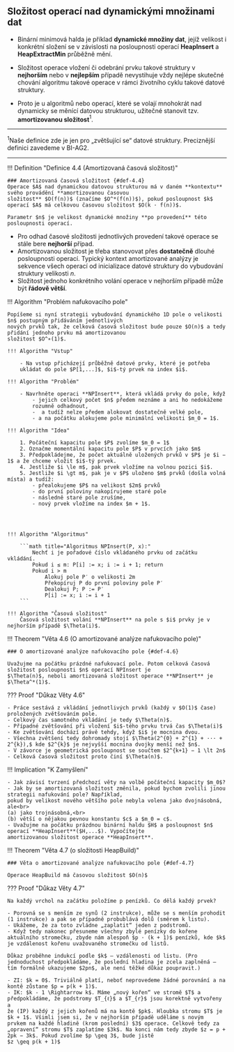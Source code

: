 ## Složitost operací nad dynamickými množinami dat

- Binární minimová halda je příklad **dynamické množiny dat**, jejíž velikost i konkrétní složení se v závislosti na
  posloupnosti operací **HeapInsert** a **HeapExtractMin** průběžně mění.

- Složitost operace vložení či odebrání prvku takové struktury v **nejhorším** nebo v **nejlepším** případě nevystihuje
  vždy nejlépe skutečné chování algoritmu takové operace v rámci životního cyklu takové datové struktury.

- Proto je u algoritmů nebo operací, které se volají mnohokrát nad dynamicky se měnící datovou strukturou, užitečné
  stanovit tzv. **amortizovanou složitost**$^1$.

---

$^1$Naše definice zde je jen pro „zvětšující se“ datové struktury. Preciznější definici zavedeme v BI-AG2.

---

<a id="def-4.4"></a>
!!! Definition "Definice 4.4 (Amortizovaná časová složitost)"

    ### Amortizovaná časová složitost {#def-4.4}
    Operace $A$ nad dynamickou datovou strukturou má v daném **kontextu** svého provádění **amortizovanou časovou
    složitost** $O(f(n))$ (značíme $O^*(f(n))$), pokud posloupnost $k$ operací $A$ má celkovou časovou složitost $O(k · f(n))$.

    Parametr $n$ je velikost dynamické množiny **po provedení** této posloupnosti operací.

- Pro odhad časové složitosti jednotlivých provedení takové operace se stále bere **nejhorší** případ.
- Amortizovanou složitost je třeba stanovovat přes **dostatečně** dlouhé posloupnosti operací. Typický kontext
  amortizované analýzy je sekvence všech operací od inicializace datové struktury do vybudování struktury velikosti $n$.
- Složitost jednoho konkrétního volání operace v nejhorším případě může být **řádově větší**.

!!! Algorithm "Problém nafukovacího pole"

    Popíšeme si nyní strategii vybudování dynamického 1D pole o velikosti $n$ postupným přidáváním jednotlivých
    nových prvků tak, že celková časová složitost bude pouze $O(n)$ a tedy přidání jednoho prvku má amortizovanou
    složitost $O^∗(1)$.

    !!! Algorithm "Vstup"

        - Na vstup přicházejí průběžně datové prvky, které je potřeba
        ukládat do pole $P[1,...]$, $i$-tý prvek na index $i$.
    
    !!! Algorithm "Problém"

        - Navrhněte operaci **NPInsert**, která vkládá prvky do pole, když
            - jejich celkový počet $n$ předem neznáme a ani ho nedokážeme
            rozumně odhadnout,
            -  a tudíž nelze předem alokovat dostatečně velké pole,
            - a na počátku alokujeme pole minimální velikosti $m_0 = 1$.

    !!! Algorithm "Idea"

        1. Počáteční kapacitu pole $P$ zvolíme $m_0 = 1$
        2. Označme momentální kapacitu pole $P$ v prvcích jako $m$
        3. Předpokládejme, že počet aktuálně uložených prvků v $P$ je $i − 1$ a že chceme vložit $i$-tý prvek.
        4. Jestliže $i \le m$, pak prvek vložíme na volnou pozici $i$.
        5. Jestliže $i \gt m$, pak je v $P$ uloženo $m$ prvků (došla volná místa) a tudíž:
            - přealokujeme $P$ na velikost $2m$ prvků
            - do první poloviny nakopírujeme staré pole
            - následně staré pole zrušíme,
            - nový prvek vložíme na index $m + 1$.




    !!! Algorithm "Algoritmus"

        ```math title="Algoritmus NPInsert(P, x):"
            Nechť i je pořadové číslo vkládaného prvku od začátku vkládání.
            Pokud i ≤ m: P[i] := x; i := i + 1; return
            Pokud i > m
                Alokuj pole P′ o velikosti 2m
                Překopíruj P do první poloviny pole P′
                Dealokuj P; P := P′
                P[i] := x; i := i + 1
        ```

    !!! Algorithm "Časová složitost"
        Časová složitost volání **NPInsert** na pole s $i$ prvky je v nejhorším případě $\Theta(i)$.

<a id="def-4.6"></a>
!!! Theorem "Věta 4.6 (O amortizované analýze nafukovacího pole)"

    ### O amortizované analýze nafukovacího pole {#def-4.6}

    Uvažujme na počátku prázdné nafukovací pole. Potom celková časová složitost posloupnosti $n$ operací NPInsert je
    $\Theta(n)$, neboli amortizovaná složitost operace **NPInsert** je $\Theta^*(1)$.

??? Proof "Důkaz Věty 4.6"

    - Práce sestává z vkládání jednotlivých prvků (každý v $O(1)$ čase) proložených zvětšováním pole.
    - Celkový čas samotného vkládání je tedy $\Theta(n)$.
    - Případné zvětšování při vložení $i$-tého prvku trvá čas $\Theta(i)$
    - Ke zvětšování dochází právě tehdy, když $i$ je mocnina dvou.
    - Všechna zvětšení tedy dohromady stojí $\Theta(2^{0} + 2^{1} + ··· + 2^{k}),$ kde $2^{k}$ je nejvyšší mocnina dvojky menší než $n$.
    - V závorce je geometrická posloupnost se součtem $2^{k+1} − 1 \lt 2n$
    - Celková časová složitost proto činí $\Theta(n)$.

!!! Implication "K Zamyšlení"

    - Jak závisí tvrzení předchozí věty na volbě počáteční kapacity $m_0$?
    - Jak by se amortizovaná složitost změnila, pokud bychom zvolili jinou strategii nafukování pole? Například,
    pokud by velikost nového většího pole nebyla volena jako dvojnásobná, ale<br>
    (a) jako trojnásobná,<br>
    (b) větší o nějakou pevnou konstantu $c$ a $m_0 = c$.
    - Uvažujme na počátku prázdnou binární haldu $H$ a posloupnost $n$ operací **HeapInsert**($H,...$). Vypočítejte
    amortizovanou složitost operace **HeapInsert**.

<a id="def-4.7"></a>
!!! Theorem "Věta 4.7 (o složitosti HeapBuild)"

    ### Věta o amortizované analýze nafukovacího pole {#def-4.7}

    Operace HeapBuild má časovou složitost $O(n)$

??? Proof "Důkaz Věty 4.7"

    Na každý vrchol na začátku položíme p penízků. Co dělá každý prvek?
    
    - Porovná se s menším ze synů (2 instrukce), může se s menším prohodit (1 instrukce) a pak se případně probublává dolů (směrem k listu).
    - Ukážeme, že za toto zvládne „zaplatit“ jeden z podstromů.
    - Když tedy nakonec přesuneme všechny zbylé penízky do kořene aktuálního stromečku, zbyde nám alespoň $p · (k + 1)$ penízků, kde $k$ je vzdálenost kořenu uvažovaného stromečku od listů.

    Důkaz proběhne indukcí podle $k$ – vzdálenosti od listu. (Pro jednoduchost předpokládáme, že poslední hladina je zcela zaplněná – tím formálně ukazujeme $2pn$, ale není těžké důkaz poupravit.)

    - ZI: $k = 0$. Triviálně platí, neboť neprovedeme žádné porovnání a na kontě zůstane $p = p(k + 1)$.
    - IK: $k - 1 \Rightarrow k$. Máme „nový kořen“ ve stromě $T$ a předpokládáme, že podstromy $T_{ℓ}$ a $T_{r}$ jsou korektně vytvořeny a
    že (IP) každý z jejich kořenů má na kontě $pk$. Hloubka stromu $T$ je $k + 1$. Všimli jsem si, že v nejhorším případě uděláme s novým
    prvkem na každé hladině (krom poslední) $3$ operace. Celkově tedy za „opravení“ stromu $T$ zaplatíme $3k$. Na konci nám tedy zbyde $z = p + 2pk − 3k$. Pokud zvolíme $p \geq 3$, bude jistě
    $z \geq p(k + 1)$
